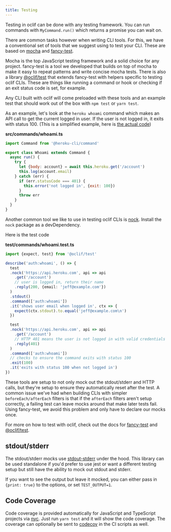 ```yaml
---
title: Testing
---
```


Testing in oclif can be done with any testing framework. You can run commands with `MyCommand.run()` which returns a promise you can wait on.

There are common tasks however when writing CLI tools. For this, we have a conventional set of tools that we suggest using to test your CLI. These are based on [mocha](https://mochajs.org) and [fancy-test](https://github.com/jdxcode/fancy-test).

Mocha is the top JavaScript testing framework and a solid choice for any project. fancy-test is a tool we developed that builds on top of mocha to make it easy to repeat patterns and write concise mocha tests. There is also a library [@oclif/test](https://github.com/oclif/test) that extends fancy-test with helpers specific to testing oclif CLIs. These are things like running a command or hook or checking if an exit status code is set, for example.

Any CLI built with oclif will come preloaded with these tools and an example test that should work out of the box with `npm test` or `yarn test`.

As an example, let's look at the `heroku whoami` command which makes an API call to get the current logged in user. If the user is not logged in, it exits with status 100. (This is a simplified example, here is [the actual code](https://github.com/heroku/heroku-cli-plugin-auth))

**src/commands/whoami.ts**

```js
import Command from '@heroku-cli/command'

export class Whoami extends Command {
  async run() {
    try {
      let {body: account} = await this.heroku.get('/account')
      this.log(account.email)
    } catch (err) {
      if (err.statusCode === 401) {
        this.error('not logged in', {exit: 100})
      }
      throw err
    }
  }
}
```

Another common tool we like to use in testing oclif CLIs is [nock](https://github.com/node-nock/nock). Install the `nock` package as a devDependency.

Here is the test code

**test/commands/whoami.test.ts**

```typescript
import {expect, test} from '@oclif/test'

describe('auth:whoami', () => {
  test
  .nock('https://api.heroku.com', api => api
    .get('/account')
    // user is logged in, return their name
    .reply(200, {email: 'jeff@example.com'})
  )
  .stdout()
  .command(['auth:whoami'])
  .it('shows user email when logged in', ctx => {
    expect(ctx.stdout).to.equal('jeff@example.com\n')
  })

  test
  .nock('https://api.heroku.com', api => api
    .get('/account')
    // HTTP 401 means the user is not logged in with valid credentials
    .reply(401)
  )
  .command(['auth:whoami'])
  // checks to ensure the command exits with status 100
  .exit(100)
  .it('exits with status 100 when not logged in')
})
```

These tools are setup to not only mock out the stdout/stderr and HTTP calls, but they're setup to ensure they automatically reset after the test. A common issue we've had when building CLIs with simpler `beforeEach/afterEach` filters is that if the `afterEach` filters aren't setup correctly, a failing test can leave mocks around that make later tests fail. Using fancy-test, we avoid this problem and only have to declare our mocks once.

For more on how to test with oclif, check out the docs for [fancy-test](https://github.com/jdxcode/fancy-test) and [@oclif/test](https://github.com/oclif/test).

## stdout/stderr

The stdout/stderr mocks use [stdout-stderr](https://github.com/jdxcode/stdout-stderr) under the hood. This library can be used standalone if you'd prefer to use jest or want a different testing setup but still have the ability to mock out stdout and stderr.

If you want to see the output but leave it mocked, you can either pass in `{print: true}` to the options, or set `TEST_OUTPUT=1`.

## Code Coverage

Code coverage is provided automatically for JavaScript and TypeScript projects via [nyc](https://npm.im/nyc). Just run `yarn test` and it will show the code coverage. The coverage can optionally be sent to [codecov](https://codecov.io) in the CI scripts as well.
